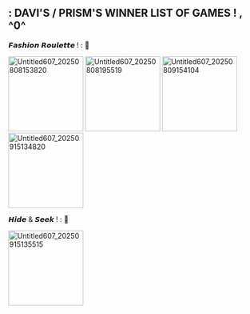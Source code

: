## : DAVI'S / PRISM'S WINNER LIST OF GAMES ! , ^0^

𝙁𝙖𝙨𝙝𝙞𝙤𝙣 𝙍𝙤𝙪𝙡𝙚𝙩𝙩𝙚 ! : 👑

<img width="150" height="150" alt="Untitled607_20250808153820" src="https://github.com/user-attachments/assets/72abe791-946f-4fe6-8ff3-3612eed03312" /> <img width="150" height="150" alt="Untitled607_20250808195519" src="https://github.com/user-attachments/assets/f9762a61-ed55-4587-9b31-35a059cc2a62" /> <img width="150" height="150" alt="Untitled607_20250809154104" src="https://github.com/user-attachments/assets/01edfd56-1440-42a0-b6ad-fbfc66e73c5d" />
<img width="150" height="150" alt="Untitled607_20250915134820" src="https://github.com/user-attachments/assets/9a4e35f5-ecb4-40c4-b057-8ae41f3ee9a5" />




𝙃𝙞𝙙𝙚 & 𝙎𝙚𝙚𝙠 ! : 👑

<img width="150" height="150" alt="Untitled607_20250915135515" src="https://github.com/user-attachments/assets/910fbdd9-e247-4ce4-8cb0-8c43dc3cb36b" />



